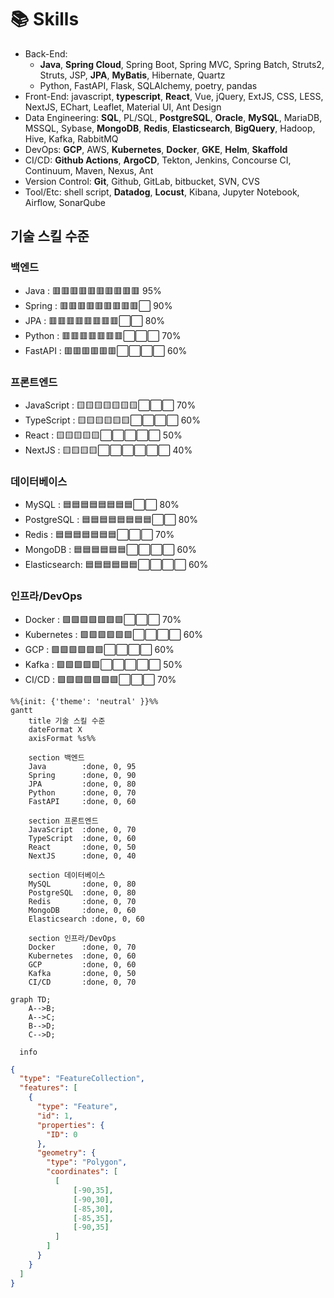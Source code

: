 # 📚 Skills

- Back-End:
  - **Java**, **Spring Cloud**, Spring Boot, Spring MVC, Spring Batch, Struts2, Struts, JSP, **JPA**, **MyBatis**, Hibernate, Quartz  
  - Python, FastAPI, Flask, SQLAlchemy, poetry, pandas
- Front-End: javascript, **typescript**, **React**, Vue, jQuery, ExtJS, CSS, LESS, NextJS, EChart, Leaflet, Material UI, Ant Design
- Data Engineering: **SQL**, PL/SQL, **PostgreSQL**, **Oracle**, **MySQL**, MariaDB, MSSQL, Sybase, **MongoDB**, **Redis**, **Elasticsearch**, **BigQuery**, Hadoop, Hive, Kafka, RabbitMQ
- DevOps: **GCP**, AWS, **Kubernetes**, **Docker**, **GKE**, **Helm**, **Skaffold**
- CI/CD: **Github Actions**, **ArgoCD**, Tekton, Jenkins, Concourse CI, Continuum, Maven, Nexus, Ant
- Version Control: **Git**, Github, GitLab, bitbucket, SVN, CVS
- Tool/Etc: shell script, **Datadog**, **Locust**, Kibana, Jupyter Notebook, Airflow, SonarQube

## 기술 스킬 수준

### 백엔드
- Java       : 🟥🟥🟥🟥🟥🟥🟥🟥🟥🟥 95%
- Spring     : 🟥🟥🟥🟥🟥🟥🟥🟥🟥⬜ 90%
- JPA        : 🟥🟥🟥🟥🟥🟥🟥🟥⬜⬜ 80%
- Python     : 🟥🟥🟥🟥🟥🟥🟥⬜⬜⬜ 70%
- FastAPI    : 🟥🟥🟥🟥🟥🟥⬜⬜⬜⬜ 60%

### 프론트엔드
- JavaScript : 🟨🟨🟨🟨🟨🟨🟨⬜⬜⬜ 70%
- TypeScript : 🟨🟨🟨🟨🟨🟨⬜⬜⬜⬜ 60%
- React      : 🟨🟨🟨🟨🟨⬜⬜⬜⬜⬜ 50%
- NextJS     : 🟨🟨🟨🟨⬜⬜⬜⬜⬜⬜ 40%

### 데이터베이스
- MySQL      : 🟦🟦🟦🟦🟦🟦🟦🟦⬜⬜ 80%
- PostgreSQL : 🟦🟦🟦🟦🟦🟦🟦🟦⬜⬜ 80%
- Redis      : 🟦🟦🟦🟦🟦🟦🟦⬜⬜⬜ 70%
- MongoDB    : 🟦🟦🟦🟦🟦🟦⬜⬜⬜⬜ 60%
- Elasticsearch: 🟦🟦🟦🟦🟦🟦⬜⬜⬜⬜ 60%

### 인프라/DevOps
- Docker     : 🟩🟩🟩🟩🟩🟩🟩⬜⬜⬜ 70%
- Kubernetes : 🟩🟩🟩🟩🟩🟩⬜⬜⬜⬜ 60%
- GCP        : 🟩🟩🟩🟩🟩🟩⬜⬜⬜⬜ 60%
- Kafka      : 🟩🟩🟩🟩🟩⬜⬜⬜⬜⬜ 50%
- CI/CD      : 🟩🟩🟩🟩🟩🟩🟩⬜⬜⬜ 70%

```mermaid
%%{init: {'theme': 'neutral' }}%%
gantt
    title 기술 스킬 수준
    dateFormat X
    axisFormat %s%%
    
    section 백엔드
    Java        :done, 0, 95
    Spring      :done, 0, 90
    JPA         :done, 0, 80
    Python      :done, 0, 70
    FastAPI     :done, 0, 60
    
    section 프론트엔드
    JavaScript  :done, 0, 70
    TypeScript  :done, 0, 60
    React       :done, 0, 50
    NextJS      :done, 0, 40
    
    section 데이터베이스
    MySQL       :done, 0, 80
    PostgreSQL  :done, 0, 80
    Redis       :done, 0, 70
    MongoDB     :done, 0, 60
    Elasticsearch :done, 0, 60
    
    section 인프라/DevOps
    Docker      :done, 0, 70
    Kubernetes  :done, 0, 60
    GCP         :done, 0, 60
    Kafka       :done, 0, 50
    CI/CD       :done, 0, 70
```

```mermaid
graph TD;
    A-->B;
    A-->C;
    B-->D;
    C-->D;
```

```mermaid
  info
```

```geojson
{
  "type": "FeatureCollection",
  "features": [
    {
      "type": "Feature",
      "id": 1,
      "properties": {
        "ID": 0
      },
      "geometry": {
        "type": "Polygon",
        "coordinates": [
          [
              [-90,35],
              [-90,30],
              [-85,30],
              [-85,35],
              [-90,35]
          ]
        ]
      }
    }
  ]
}
```